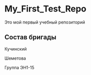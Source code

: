 # My_First_Test_Repo
Это мой первый учебный репозиторий

## Состав бригады
Кучинский

Шеметова

Группа ЭН1-15
